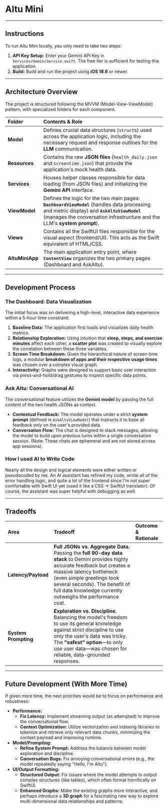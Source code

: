 # Altu Mini

---

## Instructions

To run Altu Mini locally, you only need to take two steps:

1.  **API Key Setup:** Enter your Gemini API Key in `Services/GeminiService.swift`. The free tier is sufficient for testing this application.
2.  **Build:** Build and run the project using **iOS 18.6** or newer.

---

## Architecture Overview

The project is structured following the MVVM (Model-View-ViewModel) pattern, with specialized folders for each component.

| Folder | Contents & Role |
| :--- | :--- |
| **Model** | Defines crucial data structures (`struct`s) used across the application logic, including the necessary request and response outlines for the **LLM** communication. |
| **Resources** | Contains the raw **JSON files** (`health_daily.json` and `screentime.json`) that provide the application's mock health data. |
| **Services** | Houses helper classes responsible for data loading (from JSON files) and initializing the **Gemini API** interface. |
| **ViewModel** | Defines the logic for the two main pages: **`DashboardViewModel`** (handles data processing and metric display) and **`AskAltuViewModel`** (manages the conversation infrastructure and the LLM's **system prompt**). |
| **Views** | Contains all the SwiftUI files responsible for the visual aspect (frontend/UI). This acts as the Swift equivalent of HTML/CSS. |
| **AltuMiniApp** | The main application entry point, where **`ContentView`** organizes the two primary pages (Dashboard and AskAltu). |

---

## Development Process

### The Dashboard: Data Visualization

The initial focus was on delivering a high-level, interactive data experience within a 5-hour time constraint.

1.  **Baseline Data:** The application first loads and visualizes daily health metrics.
2.  **Relationship Exploration:** Using intuition that **sleep, steps, and exercise minutes** affect each other, a **scatter plot** was created to visually explore the correlation between these three variables.
3.  **Screen Time Breakdown:** Given the hierarchical nature of screen time logs, a modular **breakdown of apps and their respective usage times** was chosen over a complex visual graph.
4.  **Interactivity:** Graphs were designed to support basic user interaction via press-and-hold/drag gestures to inspect specific data points.

### Ask Altu: Conversational AI

The conversational feature utilizes the **Gemini model** by passing the full content of the two health JSONs as context.

* **Contextual Feedback:** The model operates under a strict **system prompt** (defined in `AskAltuViewModel`) that instructs it to base all feedback *only* on the user's provided data.
* **Conversation Flow:** The chat is designed to stack messages, allowing the model to build upon previous turns within a single conversation session. (Note: These chats are ephemeral and are not stored across app sessions).

### How I used AI to Write Code

Nearly all the design and logical elements were either written or pseudocoded by me. An AI assistant has refined my code, wrote all of the error handling logic, and quite a lot of the frontend since I'm not super comfortable with Swift UI yet (used it like a CSS -> SwiftUI translator). Of course, the assistant was super helpful with debugging as well.

---

## Tradeoffs

| Area | Tradeoff | Outcome & Rationale |
| :--- | :--- | :--- |
| **Latency/Payload** | **Full JSONs vs. Aggregate Data.** Passing the **full 90-day data stack** to Gemini provides highly accurate feedback but creates a massive latency bottleneck (even simple greetings took several seconds). The benefit of full data knowledge currently outweighs the performance cost. |
| **System Prompting** | **Exploration vs. Discipline.** Balancing the model's freedom to use its general knowledge against strict discipline to use only the user's data was tricky. The **"safest" option**—to only use user data—was chosen for reliable, data-grounded responses. |

---

## Future Development (With More Time)

If given more time, the next priorities would be to focus on performance and robustness:

* **Performance:**
    * **Fix Latency:** Implement streaming output (as attempted) to improve the conversational flow.
    * **Context Optimization:** Utilize vectorization and indexing libraries to tokenize and retrieve only relevant data chunks, minimizing the context payload and improving runtime.
* **Model/Prompting:**
    * **Refine System Prompt:** Address the balance between model exploration and discipline.
    * **Conversation Bugs:** Fix annoying conversational errors (e.g., the model repeatedly saying "Hello, I'm Altu").
* **UI/Output Formatting:**
    * **Structured Output:** Fix issues where the model attempts to output complex structures (like tables), which often format horrifically on SwiftUI.
    * **Enhanced Graphs:** Make the existing graphs more interactive, and perhaps introduce a **3D graph** for a fascinating new way to explore multi-dimensional data relationships and patterns.
